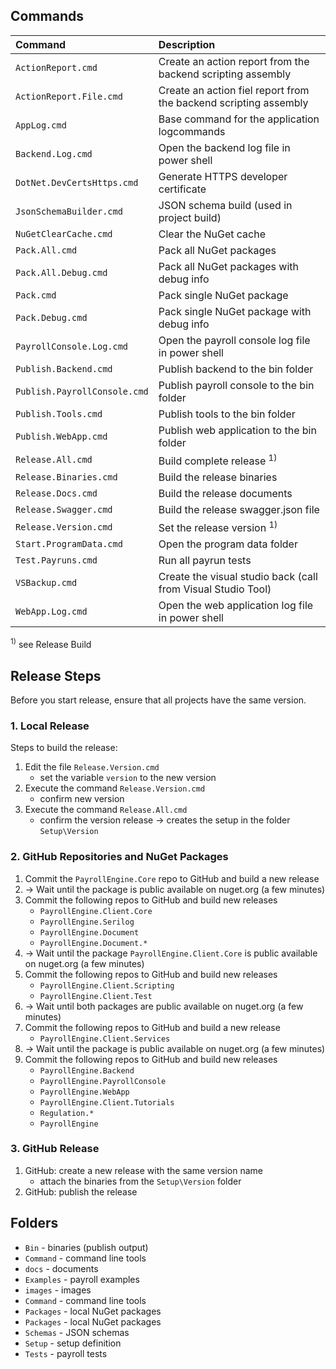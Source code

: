 
## Commands

| Command      | Description            |
|:--|:--|
| `ActionReport.cmd` | Create an action report from the backend scripting assembly |
| `ActionReport.File.cmd` | Create an action fiel report from the backend scripting assembly |
| `AppLog.cmd` | Base command for the application logcommands |
| `Backend.Log.cmd` | Open the backend log file in power shell |
| `DotNet.DevCertsHttps.cmd` | Generate HTTPS developer certificate |
| `JsonSchemaBuilder.cmd` | JSON schema build (used in project build) |
| `NuGetClearCache.cmd` | Clear the NuGet cache |
| `Pack.All.cmd` | Pack all NuGet packages |
| `Pack.All.Debug.cmd` | Pack all NuGet packages with debug info |
| `Pack.cmd` | Pack single NuGet package |
| `Pack.Debug.cmd` | Pack single NuGet package with debug info |
| `PayrollConsole.Log.cmd` | Open the payroll console log file in power shell |
| `Publish.Backend.cmd` | Publish backend to the bin folder |
| `Publish.PayrollConsole.cmd` | Publish payroll console to the bin folder |
| `Publish.Tools.cmd` | Publish tools to the bin folder |
| `Publish.WebApp.cmd` | Publish web application to the bin folder |
| `Release.All.cmd` | Build complete release <sup>1)</sup> |
| `Release.Binaries.cmd` | Build the release binaries |
| `Release.Docs.cmd` | Build the release documents |
| `Release.Swagger.cmd` | Build the release swagger.json file |
| `Release.Version.cmd` | Set the release version <sup>1)</sup> |
| `Start.ProgramData.cmd` | Open the program data folder |
| `Test.Payruns.cmd` | Run all payrun tests |
| `VSBackup.cmd` | Create the visual studio back (call from Visual Studio Tool) |
| `WebApp.Log.cmd` | Open the web application log file in power shell |

<sup>1)</sup> see Release Build

## Release Steps

Before you start release, ensure that all projects have the same version.

### 1. Local Release
Steps to build the release:
1. Edit the file `Release.Version.cmd`
    - set the variable `version` to the new version
2. Execute the command `Release.Version.cmd`
    - confirm new version
3. Execute the command `Release.All.cmd`
    - confirm the version release
    -> creates the setup in the folder `Setup\Version`

### 2. GitHub Repositories and NuGet Packages
1. Commit the `PayrollEngine.Core` repo to GitHub and build a new release
2. -> Wait until the package is public available on nuget.org (a few minutes)
3. Commit the following repos to GitHub and build new releases
    - `PayrollEngine.Client.Core`
    - `PayrollEngine.Serilog`
    - `PayrollEngine.Document`
    - `PayrollEngine.Document.*`
4. -> Wait until the package `PayrollEngine.Client.Core` is public available on nuget.org (a few minutes)
5. Commit the following repos to GitHub and build new releases
    - `PayrollEngine.Client.Scripting`
    - `PayrollEngine.Client.Test`
6. -> Wait until both packages are public available on nuget.org (a few minutes)
7. Commit the following repos to GitHub and build a new release
    - `PayrollEngine.Client.Services`
8. -> Wait until the package is public available on nuget.org (a few minutes)
5. Commit the following repos to GitHub and build new releases
    - `PayrollEngine.Backend`
    - `PayrollEngine.PayrollConsole`
    - `PayrollEngine.WebApp`
    - `PayrollEngine.Client.Tutorials`
    - `Regulation.*`
    - `PayrollEngine`

### 3. GitHub Release
1. GitHub: create a new release with the same version name
    - attach the binaries from the `Setup\Version` folder
2. GitHub: publish the release

## Folders
- `Bin` - binaries (publish output)
- `Command` - command line tools
- `docs` - documents
- `Examples` - payroll examples
- `images` - images
- `Command` - command line tools
- `Packages` - local NuGet packages
- `Packages` - local NuGet packages
- `Schemas` - JSON schemas
- `Setup` - setup definition
- `Tests` - payroll tests